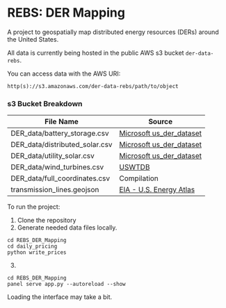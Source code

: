 # REBS: DER Mapping #
A project to geospatially map distributed energy resources (DERs) around the United States. 
  
All data is currently being hosted in the public AWS s3 bucket ```der-data-rebs```. 

You can access data with the AWS URI:

```
http(s)://s3.amazonaws.com/der-data-rebs/path/to/object
```

### s3 Bucket Breakdown
| File Name| Source  |
| -------- | ------- |
| DER_data/battery_storage.csv  | [Microsoft us_der_dataset](https://github.com/microsoft/us_der_dataset)   |
| DER_data/distributed_solar.csv | [Microsoft us_der_dataset](https://github.com/microsoft/us_der_dataset)      |
| DER_data/utility_solar.csv    | [Microsoft us_der_dataset](https://github.com/microsoft/us_der_dataset)     |
| DER_data/wind_turbines.csv   | [USWTDB](https://eerscmap.usgs.gov/uswtdb/)     |
| DER_data/full_coordinates.csv |Compilation|
| transmission_lines.geojson | [EIA - U.S. Energy Atlas](https://atlas.eia.gov/datasets/bd24d1a282c54428b024988d32578e59_0/explore?location=39.011484%2C-107.389808%2C7.33)     |

To run the project: 
1. Clone the repository 
2. Generate needed data files locally. 
```
cd REBS_DER_Mapping
cd daily_pricing
python write_prices
```
3. 
```
cd REBS_DER_Mapping
panel serve app.py --autoreload --show
```
Loading the interface may take a bit. 

